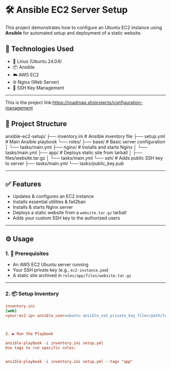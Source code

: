 # 🛠️ Ansible EC2 Server Setup

This project demonstrates how to configure an Ubuntu EC2 instance using **Ansible** for automated setup and deployment of a static website.

## 🔧 Technologies Used

- 🐧 Linux (Ubuntu 24.04)
- 📦 Ansible
- ☁️ AWS EC2
- 🌐 Nginx (Web Server)
- 🔐 SSH Key Management

---
This is the project link:https://roadmap.sh/projects/configuration-management

## 📁 Project Structure

ansible-ec2-setup/
├── inventory.ini # Ansible inventory file
├── setup.yml # Main Ansible playbook
└── roles/
├── base/ # Basic server configuration
│ └── tasks/main.yml
├── nginx/ # Installs and starts Nginx
│ └── tasks/main.yml
├── app/ # Deploys static site from tarball
│ ├── files/website.tar.gz
│ └── tasks/main.yml
└── ssh/ # Adds public SSH key to server
├── tasks/main.yml
└── tasks/public_key.pub


---

## ✅ Features

- Updates & configures an EC2 instance
- Installs essential utilities & fail2ban
- Installs & starts Nginx server
- Deploys a static website from a `website.tar.gz` tarball
- Adds your custom SSH key to the authorized users

---

## ⚙️ Usage

### 1. 🔑 Prerequisites

- An AWS EC2 Ubuntu server running
- Your SSH private key (e.g., `ec2-instance.pem`)
- A static site archived in `roles/app/files/website.tar.gz`

---

### 2. 📦 Setup Inventory

```ini
inventory.ini
[web]
<your-ec2-ip> ansible_user=ubuntu ansible_ssh_private_key_file=/path/to/ec2-instance.pem



3. ▶️ Run the Playbook

ansible-playbook -i inventory.ini setup.yml
Use tags to run specific roles:


ansible-playbook -i inventory.ini setup.yml --tags "app"

